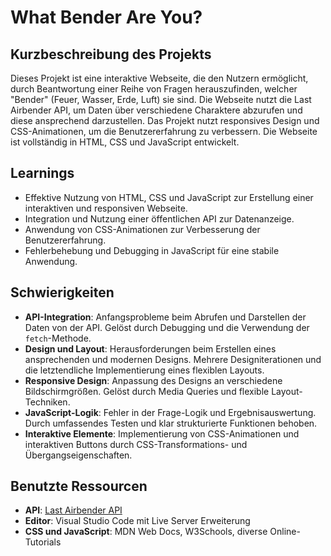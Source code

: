 # What Bender Are You?

## Kurzbeschreibung des Projekts
Dieses Projekt ist eine interaktive Webseite, die den Nutzern ermöglicht, durch Beantwortung einer Reihe von Fragen herauszufinden, welcher "Bender" (Feuer, Wasser, Erde, Luft) sie sind. Die Webseite nutzt die Last Airbender API, um Daten über verschiedene Charaktere abzurufen und diese ansprechend darzustellen. Das Projekt nutzt responsives Design und CSS-Animationen, um die Benutzererfahrung zu verbessern. Die Webseite ist vollständig in HTML, CSS und JavaScript entwickelt.

## Learnings
- Effektive Nutzung von HTML, CSS und JavaScript zur Erstellung einer interaktiven und responsiven Webseite.
- Integration und Nutzung einer öffentlichen API zur Datenanzeige.
- Anwendung von CSS-Animationen zur Verbesserung der Benutzererfahrung.
- Fehlerbehebung und Debugging in JavaScript für eine stabile Anwendung.

## Schwierigkeiten
- **API-Integration**: Anfangsprobleme beim Abrufen und Darstellen der Daten von der API. Gelöst durch Debugging und die Verwendung der `fetch`-Methode.
- **Design und Layout**: Herausforderungen beim Erstellen eines ansprechenden und modernen Designs. Mehrere Designiterationen und die letztendliche Implementierung eines flexiblen Layouts.
- **Responsive Design**: Anpassung des Designs an verschiedene Bildschirmgrößen. Gelöst durch Media Queries und flexible Layout-Techniken.
- **JavaScript-Logik**: Fehler in der Frage-Logik und Ergebnisauswertung. Durch umfassendes Testen und klar strukturierte Funktionen behoben.
- **Interaktive Elemente**: Implementierung von CSS-Animationen und interaktiven Buttons durch CSS-Transformations- und Übergangseigenschaften.

## Benutzte Ressourcen
- **API**: [Last Airbender API](https://last-airbender-api.fly.dev)
- **Editor**: Visual Studio Code mit Live Server Erweiterung
- **CSS und JavaScript**: MDN Web Docs, W3Schools, diverse Online-Tutorials
